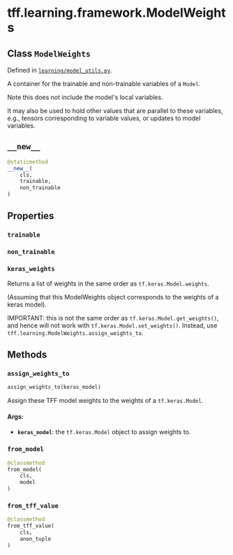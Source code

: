 <div itemscope itemtype="http://developers.google.com/ReferenceObject">
<meta itemprop="name" content="tff.learning.framework.ModelWeights" />
<meta itemprop="path" content="Stable" />
<meta itemprop="property" content="trainable"/>
<meta itemprop="property" content="non_trainable"/>
<meta itemprop="property" content="keras_weights"/>
<meta itemprop="property" content="__new__"/>
<meta itemprop="property" content="assign_weights_to"/>
<meta itemprop="property" content="from_model"/>
<meta itemprop="property" content="from_tff_value"/>
</div>

# tff.learning.framework.ModelWeights

## Class `ModelWeights`

Defined in
[`learning/model_utils.py`](http://github.com/tensorflow/federated/tree/master/tensorflow_federated/python/learning/model_utils.py).

A container for the trainable and non-trainable variables of a `Model`.

Note this does not include the model's local variables.

It may also be used to hold other values that are parallel to these variables,
e.g., tensors corresponding to variable values, or updates to model variables.

<h2 id="__new__"><code>__new__</code></h2>

```python
@staticmethod
__new__(
    cls,
    trainable,
    non_trainable
)
```

## Properties

<h3 id="trainable"><code>trainable</code></h3>

<h3 id="non_trainable"><code>non_trainable</code></h3>

<h3 id="keras_weights"><code>keras_weights</code></h3>

Returns a list of weights in the same order as `tf.keras.Model.weights`.

(Assuming that this ModelWeights object corresponds to the weights of a keras
model).

IMPORTANT: this is not the same order as `tf.keras.Model.get_weights()`, and
hence will not work with `tf.keras.Model.set_weights()`. Instead, use
`tff.learning.ModelWeights.assign_weights_to`.

## Methods

<h3 id="assign_weights_to"><code>assign_weights_to</code></h3>

```python
assign_weights_to(keras_model)
```

Assign these TFF model weights to the weights of a `tf.keras.Model`.

#### Args:

*   <b>`keras_model`</b>: the `tf.keras.Model` object to assign weights to.

<h3 id="from_model"><code>from_model</code></h3>

```python
@classmethod
from_model(
    cls,
    model
)
```

<h3 id="from_tff_value"><code>from_tff_value</code></h3>

```python
@classmethod
from_tff_value(
    cls,
    anon_tuple
)
```
